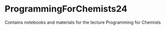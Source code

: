 # ProgrammingForChemists24
Contains notebooks and materials for the lecture Programming for Chemists
